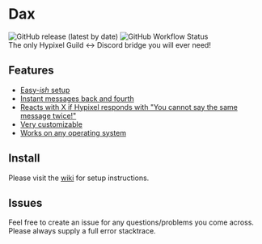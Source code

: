 # Dax
![GitHub release (latest by date)](https://img.shields.io/github/v/release/Loudbooks/Dax?style=flat-square) ![GitHub Workflow Status](https://img.shields.io/github/workflow/status/Loudbooks/Dax/build-status?style=flat-square)<br/>
The only Hypixel Guild <-> Discord bridge you will ever need!

## Features
- [Easy-*ish* setup](#installi)
- [Instant messages back and fourth](#respond)
- [Reacts with X if Hypixel responds with "You cannot say the same message twice!"](#react)
- [Very customizable](#customizable)
- [Works on any operating system](#os)

## Install

Please visit the [wiki](https://github.com/Loudbooks/Dax/wiki) for setup instructions.

## Issues

Feel free to create an issue for any questions/problems you come across. Please always supply a full error stacktrace.
